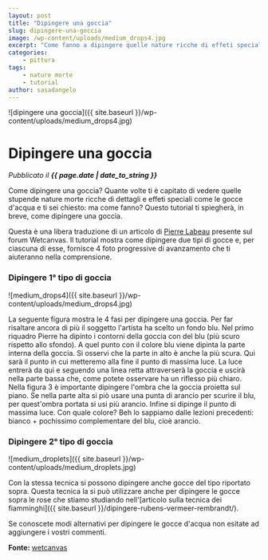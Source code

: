 ```yaml
---
layout: post
title: "Dipingere una goccia"
slug: dipingere-una-goccia
image: /wp-content/uploads/medium_drops4.jpg
excerpt: "Come fanno a dipingere quelle nature ricche di effeti speciali come le gocce d&#039;acqua? Questo tutorial ti svelerà il segreto."
categories:
    - pittura
tags:
    - nature morte
    - tutorial
author: sasadangelo
---
```


![dipingere una goccia]({{ site.baseurl }}/wp-content/uploads/medium_drops4.jpg)

# Dipingere una goccia
_Pubblicato il **{{ page.date | date_to_string }}**_

Come dipingere una goccia? Quante volte ti è capitato di vedere quelle stupende nature morte ricche di dettagli e effeti speciali come le gocce d'acqua e ti sei chiesto: ma come fanno? Questo tutorial ti spiegherà, in breve, come dipingere una goccia.

Questa è una libera traduzione di un articolo di [Pierre Labeau](http://www.wetcanvas.com/ArtSchool/QuikTips/index.html) presente sul forum Wetcanvas. Il tutorial mostra come dipingere due tipi di gocce e, per ciascuna di esse, fornisce 4 foto progressive di avanzamento che ti aiuteranno nella comprensione.

### Dipingere 1° tipo di goccia

![medium_drops4]({{ site.baseurl }}/wp-content/uploads/medium_drops4.jpg)

La seguente figura mostra le 4 fasi per dipingere una goccia. Per far risaltare ancora di più il soggetto l'artista ha scelto un fondo blu. Nel primo riquadro Pierre ha dipinto i contorni della goccia con del blu (più scuro rispetto allo sfondo). A quel punto con il colore blu viene dipinta la parte interna della goccia. Si osservi che la parte in alto è anche la più scura. Qui sarà il punto in cui metteremo alla fine il punto di massima luce. La luce entrerà da qui e seguendo una linea retta attraverserà la goccia e uscirà nella parte bassa che, come potete osservare ha un riflesso più chiaro. Nella figura 3 è importante dipingere l'ombra che la goccia proietta sul piano. Se nella parte alta si piò usare una punta di arancio per scurire il blu, per quest'ombra portata si usi più arancio. Infine si dipinge il punto di massima luce. Con quale colore? Beh lo sappiamo dalle lezioni precedenti: bianco + pochissimo complementare del blu, cioè arancio.

### Dipingere 2° tipo di goccia

![medium_droplets]({{ site.baseurl }}/wp-content/uploads/medium_droplets.jpg)

Con la stessa tecnica si possono dipingere anche gocce del tipo riportato sopra. Questa tecnica la si può utilizzare anche per dipingere le gocce sopra le rose che stiamo studiando nell'[articolo sulla tecnica dei fiamminghi]({{ site.baseurl }}/dipingere-rubens-vermeer-rembrandt/).

Se conoscete modi alternativi per dipingere le gocce d'acqua non esitate ad aggiungere i vostri commenti.

**Fonte:** [wetcanvas](http://www.wetcanvas.com)
